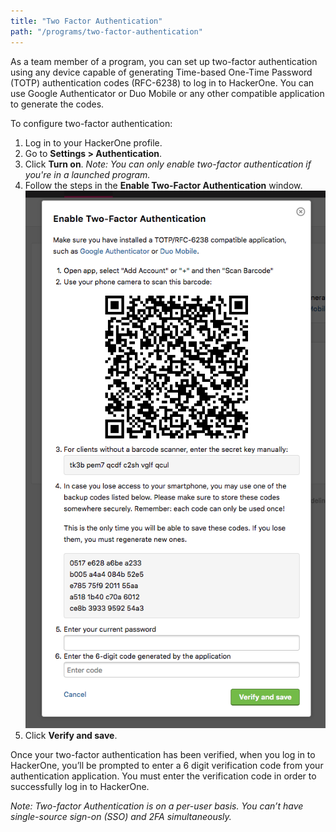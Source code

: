 ```yaml
---
title: "Two Factor Authentication"
path: "/programs/two-factor-authentication"
---
```


As a team member of a program, you can set up two-factor authentication using any device capable of generating Time-based One-Time Password (TOTP) authentication codes (RFC-6238) to log in to HackerOne. You can use Google Authenticator or Duo Mobile or any other compatible application to generate the codes.

To configure two-factor authentication:

1. Log in to your HackerOne profile.
2. Go to **Settings > Authentication**.
3. Click **Turn on**. *Note: You can only enable two-factor authentication if you're in a launched program.*
4. Follow the steps in the **Enable Two-Factor Authentication** window.  
   ![two-factor-authentication](./images/two-factor-authentication.png?raw=true)
5. Click **Verify and save**.

Once your two-factor authentication has been verified, when you log in to HackerOne, you’ll be prompted to enter a 6 digit verification code from your authentication application. You must enter the verification code in order to successfully log in to HackerOne.

*Note: Two-factor Authentication is on a per-user basis. You can’t have single-source sign-on (SSO) and 2FA simultaneously.*
